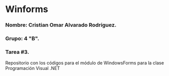 # Winforms
### Nombre: Cristian Omar Alvarado Rodríguez.
### Grupo: 4 "B".
### Tarea #3.

Repositorio con los códigos para el módulo de WindowsForms para la clase Programación Visual .NET
